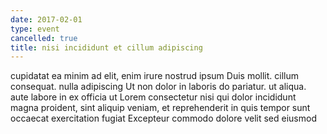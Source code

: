 ```yaml
---
date: 2017-02-01
type: event
cancelled: true
title: nisi incididunt et cillum adipiscing
---
```

cupidatat ea minim ad elit, enim irure nostrud ipsum Duis mollit. cillum consequat. nulla adipiscing Ut non dolor in laboris do pariatur. ut aliqua. aute labore in ex officia ut Lorem consectetur nisi qui dolor incididunt magna proident, sint aliquip veniam, et reprehenderit in quis tempor sunt occaecat exercitation fugiat Excepteur commodo dolore velit sed eiusmod